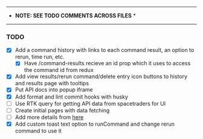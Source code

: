 *************************************************
*   **NOTE: SEE TODO COMMENTS ACROSS FILES**   *
*************************************************

### TODO
- [x] Add a command history with links to each command result, an option to rerun, time run, etc.
  - [x] Have /command-results recieve an id prop which it uses to access the command id from redux
- [x] Add view results/rerun command/delete entry icon buttons to history and results page with tooltips
- [x] Put API docs into popup iframe
- [x] Add format and lint commit hooks with husky
- [ ] Use RTK query for getting API data from spacetraders for UI
 - [ ] Create initial pages with data fetching
 - [ ] Add more details from [here](https://redux-toolkit.js.org/rtk-query/usage/queries)
- [x] Add custom toast text option to runCommand and change rerun command to use it